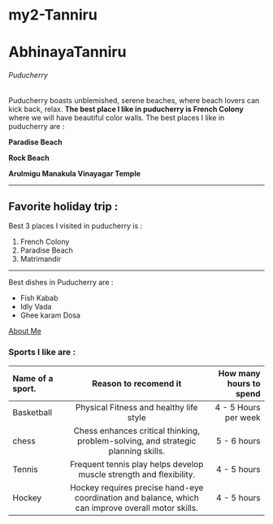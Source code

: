 # my2-Tanniru

# AbhinayaTanniru

###### Puducherry

Puducherry boasts unblemished, serene beaches, where beach lovers can kick back, relax. **The best place I like in puducherry is French Colony** where we will have beautiful color walls. The best places I like in puducherry are : 

**Paradise Beach**

**Rock Beach**

**Arulmigu Manakula Vinayagar Temple**

***
## Favorite holiday trip :

Best 3 places I visited in puducherry is :

1. French Colony
2. Paradise Beach
3. Matrimandir

***
Best dishes in Puducherry are :
   
   - Fish Kabab
   - Idly Vada
   - Ghee karam Dosa

   [About Me](MyStats.md)

   ### Sports I like are :

   | Name of a sport.    | Reason to recomend it | How many hours to spend     | 
| :---        |    :----:   |          ---: |
| Basketball    | Physical Fitness and healthy life style       | 4 - 5 Hours per week   |
| chess  |  Chess enhances critical thinking, problem-solving, and strategic planning skills.       | 5 - 6 hours     |
| Tennis    | Frequent tennis play helps develop muscle strength and flexibility.      | 4 - 5 hours  |
| Hockey    | Hockey requires precise hand-eye coordination and balance, which can improve overall motor skills.     | 4 - 5 hours   |  










